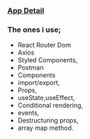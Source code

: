 ### [App Detail](https://recipe-app01.netlify.app/) 

### The ones i use;
  - React Router Dom
  - Axios
  - Styled Components,
  - Postman
  - Components
  - import/export,
  - Props,
  - useState,useEffect,
  - Conditional rendering,
  - events,
  - Destructuring props,
  - array map method.
